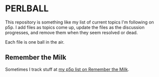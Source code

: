 
# PERLBALL

This repository is something like my list of current topics I'm following on
p5p.  I add files as topics come up, update the files as the discussion
progresses, and remove them when they seem resolved or dead.

Each file is one ball in the air.

## Remember the Milk

Sometimes I track stuff at [my p5p list on Remember the
Milk](https://www.rememberthemilk.com/home/rjbs/21878244/).
